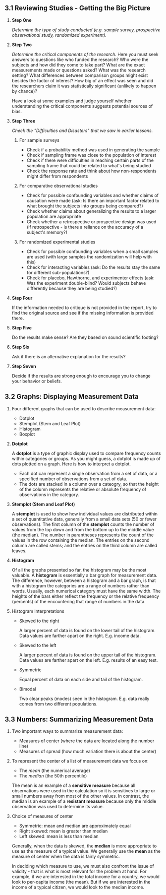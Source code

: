 ## 3.1 Reviewing Studies - Getting the Big Picture

1.  **Step One**

    *Determine the type of study conducted (e.g. sample survey, prospective observational study, randomized experiment).*

2.  **Step Two**

    *Determine the critical components of the research.* Here you must seek answers to questions like who funded the research? Who were the subjects and how did they come to take part? What are the exact measurements made or questions asked? What was the research setting? What differences between comparison groups might exist besides the factor of interest? How big of an effect was seen and did the researchers claim it was statistically significant (unlikely to happen by chance)?

    Have a look at some examples and judge yourself whether understanding the critical components suggests potential sources of bias.

3.  **Step Three**

    *Check the "Difficulties and Disasters" that we saw in earlier lessons.*

    1. For sample surveys

       - Check if a probability method was used in generating the sample
       - Check if sampling frame was close to the population of interest
       - Check if there were difficulties in reaching certain parts of the sampling frame that could be related to what's being studied
       - Check the response rate and think about how non-respondents might differ from respondents

    2. For comparative observational studies

       - Check for possible confounding variables and whether claims of causation were made (ask: Is there an important factor related to what brought the subjects into groups being compared?)
       - Check whether claims about generalizing the results to a larger population are appropriate
       - Check whether a retrospective or prospective design was used (if retrospective - is there a reliance on the accuracy of a subject's memory?)

    3. For randomized experimental studies

       - Check for possible confounding variables when a small samples are used (with large samples the randomization will help with this)
       - Check for interacting variables (ask: Do the results stay the same for different sub-populations?)
       - Check for placebo, Hawthorne, and experimenter effects (ask: Was the experiment double-blind? Would subjects behave differently because they are being studied?)

4.  **Step Four**

    If the information needed to critique is not provided in the report, try to find the original source and see if the missing information is provided there.

5.  **Step Five**

    Do the results make sense? Are they based on sound scientific footing?

6.  **Step Six**

    Ask if there is an alternative explanation for the results?

7.  **Step Seven**

    Decide if the results are strong enough to encourage you to change your behavior or beliefs.

## 3.2 Graphs: Displaying Measurement Data

1.  Four different graphs that can be used to describe measurement data:

    - Dotplot
    - Stemplot (Stem and Leaf Plot)
    - Histogram
    - Boxplot

2.  **Dotplot**

    A **dotplot** is a type of graphic display used to compare frequency counts within categories or groups. As you might guess, a dotplot is made up of dots plotted on a graph. Here is how to interpret a dotplot.

    - Each dot can represent a single observation from a set of data, or a specified number of observations from a set of data.
    - The dots are stacked in a column over a cateogry, so that the height of the column represents the relative or absolute frequency of observations in the category.

3.  **Stemplot (Stem and Leaf Plot)**

    A **stemplot** is used to show how individual values are distributed within a set of quantitative data, generally from a small data sets (50 or fewer observations). The first column of the **stemplot** counts the number of values from the top down and from the bottom up to the middle value (the median). The number in parantheses represents the count of the values in the row containing the median. The entries on the second column are called stems; and the entries on the third column are called leaves.

4.  **Histogram**

    Of all the graphs presented so far, the histogram may be the most valuable. A **histogram** is essentially a bar graph for measurement data. The difference, however, between a histogram and a bar graph, is that with a histogram the categories are a range of numbers rather than words. Usually, each numerical category must have the same width. The heights of the bars either reflect the frequency or the relative frequency (percents) of the encountering that range of numbers in the data.

5.  Histogram Interpretations

    - Skewed to the right

      A larger percent of data is found on the lower tail of the histogram. Data values are farther apart on the right. E.g. income data.

    - Skewed to the left

      A larger percent of data is found on the upper tail of the histogram. Data values are farther apart on the left. E.g. results of an easy test.

    - Symmetric

      Equal percent of data on each side and tail of the histogram.

    - Bimodal

      Two clear peaks (modes) seen in the histogram. E.g. data really comes from two different populations.

## 3.3 Numbers: Summarizing Measurement Data

1.  Two important ways to summarize measurement data:

    - Measures of center (where the data are located along the number line)
    - Measures of spread (how much variation there is about the center)

2.  To represent the center of a list of measurement data we focus on:

    - The *mean* (the numerical average)
    - The *median* (the 50th percentile)

    The mean is an example of a **sensitive measure** because all observations were used in the calculation so it is sensitives to large or small numbers away from most of the other values. In contrast, the median is an example of a **resistant measure** because only the middle observation was used to determine its value.

3.  Choice of measures of center

    - Symmetric: mean and median are approximately equal
    - Right skewed: mean is greater than median
    - Left skewed: mean is less than median

    Generally, when the data is skewed, the **median** is more appropriate to use as the measure of a typical value. We generally use the **mean** as the measure of center when the data is fairly symmetric.

    In deciding which measure to use, we must also confront the issue of validity - that is what is most relevant for the problem at hand. For example, if we are interested in the total income for a country, we would look to per-capita income (the mean). But if we are interested in the income of a typical citizen, we would look to the median income.
